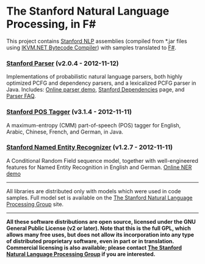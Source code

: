 The Stanford Natural Language Processing, in F#
===================================================

This project contains [Stanford NLP](http://www-nlp.stanford.edu/) assemblies (compiled from *.jar files using [IKVM.NET Bytecode Compiler](http://www.ikvm.net/userguide/ikvmc.html)) with samples translated to [F#](http://fsharp.org/).


### [Stanford Parser](http://www-nlp.stanford.edu/software/lex-parser.shtml) (v2.0.4 - 2012-11-12)

Implementations of probabilistic natural language parsers, both highly optimized PCFG and dependency parsers, and a lexicalized PCFG parser in Java. Includes: [Online parser demo](http://nlp.stanford.edu:8080/parser/), [Stanford Dependencies](http://nlp.stanford.edu/software/stanford-dependencies.shtml) page, and [Parser FAQ](http://www-nlp.stanford.edu/software/parser-faq.shtml).

### [Stanford POS Tagger](http://www-nlp.stanford.edu/software/tagger.shtml) (v3.1.4 - 2012-11-11)

A maximum-entropy (CMM) part-of-speech (POS) tagger for English, Arabic, Chinese, French, and German, in Java.

### [Stanford Named Entity Recognizer](http://www-nlp.stanford.edu/software/CRF-NER.shtml) (v1.2.7 - 2012-11-11)

A Conditional Random Field sequence model, together with well-engineered features for Named Entity Recognition in English and German. [Online NER demo](http://nlp.stanford.edu:8080/ner/)

----------

All libraries are distributed only with models which were used in code samples. Full model set is available on the [The Stanford Natural Language Processing Group](http://www-nlp.stanford.edu/software/index.shtml) site.

----------

**All these software distributions are open source, licensed under the GNU General Public License (v2 or later). Note that this is the full GPL, which allows many free uses, but does not allow its incorporation into any type of distributed proprietary software, even in part or in translation. Commercial licensing is also available; please contact [The Stanford Natural Language Processing Group](http://www-nlp.stanford.edu/) if you are interested.**